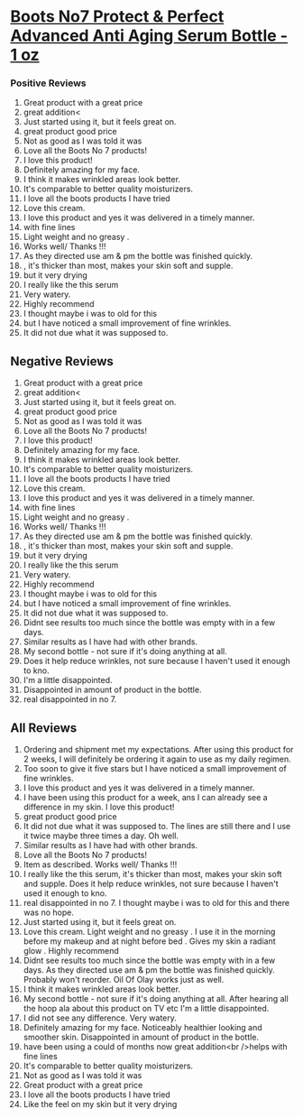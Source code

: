 # [Boots No7 Protect &amp; Perfect Advanced Anti Aging Serum Bottle - 1 oz](https://products.checkmycream.com/products/Boots-No7-Protect-and-Perfect-Advanced-Anti-Aging-Serum-Bottle-1-oz.html)

### Positive Reviews

<ol>
      <li>Great product with a great price</li>
      <li>great addition&lt;</li>
      <li>Just started using it, but it feels great on.</li>
      <li>great product good price</li>
      <li>Not as good as I was told it was</li>
      <li>Love all the Boots No 7 products!</li>
      <li>I love this product!</li>
      <li>Definitely amazing for my face.</li>
      <li>I think it makes wrinkled areas look better.</li>
      <li>It&#x27;s comparable to better quality moisturizers.</li>
      <li>I love all the boots products I have tried</li>
      <li>Love this cream.</li>
      <li>I love this product and yes it was delivered in a timely manner.</li>
      <li>with fine lines</li>
      <li>Light weight and no greasy .</li>
      <li>Works well/ Thanks !!!</li>
      <li>As they directed use am &amp; pm the bottle was finished quickly.</li>
      <li>, it&#x27;s thicker than most, makes your skin soft and supple.  </li>
      <li>but it very drying</li>
      <li>I really like the this serum</li>
      <li>Very watery.</li>
      <li>Highly recommend</li>
      <li>I thought maybe i was to old for this</li>
      <li>but I have noticed a small improvement of fine wrinkles.</li>
      <li>It did not due what it was supposed to.</li>
</ol>


<h2>Negative Reviews</h2>
<ol>
<li> Great product with a great price</li>
<li> great addition&lt;</li>
<li> Just started using it, but it feels great on.</li>
<li> great product good price</li>
<li> Not as good as I was told it was</li>
<li> Love all the Boots No 7 products!</li>
<li> I love this product!</li>
<li> Definitely amazing for my face.</li>
<li> I think it makes wrinkled areas look better.</li>
<li> It&#x27;s comparable to better quality moisturizers.</li>
<li> I love all the boots products I have tried</li>
<li> Love this cream.</li>
<li> I love this product and yes it was delivered in a timely manner.</li>
<li> with fine lines</li>
<li> Light weight and no greasy .</li>
<li> Works well/ Thanks !!!</li>
<li> As they directed use am &amp; pm the bottle was finished quickly.</li>
<li> , it&#x27;s thicker than most, makes your skin soft and supple.  </li>
<li> but it very drying</li>
<li> I really like the this serum</li>
<li> Very watery.</li>
<li> Highly recommend</li>
<li> I thought maybe i was to old for this</li>
<li> but I have noticed a small improvement of fine wrinkles.</li>
<li> It did not due what it was supposed to.</li>
<li> Didnt see results too much since the bottle was empty with in a few days.</li>
<li> Similar results as I have had with other brands.</li>
<li> My second bottle - not sure if it&#x27;s doing anything at all.</li>
<li> Does it help reduce wrinkles, not sure because I haven&#x27;t used it enough to kno.</li>
<li> I&#x27;m a little disappointed.</li>
<li> Disappointed in amount of product in the bottle.</li>
<li> real disappointed in no 7.</li>
</ol>

<h2>All Reviews</h2>

<ol>
    <li> Ordering and shipment met my expectations. After using this product for 2 weeks, I will definitely be ordering it again to use as my daily regimen.</li>
    <li> Too soon to give it five stars but I have noticed a small improvement of fine wrinkles.</li>
    <li> I love this product and yes it was delivered in a timely manner.</li>
    <li> I have been using this product for a week, ans I can already see a difference in my skin. I love this product!</li>
    <li> great product good price</li>
    <li> It did not due what it was supposed to. The lines are still there and I use it twice maybe three times a day. Oh well.</li>
    <li> Similar results as I have had with other brands.</li>
    <li> Love all the Boots No 7 products!</li>
    <li> Item as described. Works well/ Thanks !!!</li>
    <li> I really like the this serum, it&#x27;s thicker than most, makes your skin soft and supple.  Does it help reduce wrinkles, not sure because I haven&#x27;t used it enough to kno.</li>
    <li> real disappointed in no 7. I thought maybe i was to old for this and there was no hope.</li>
    <li> Just started using it, but it feels great on.</li>
    <li> Love this cream. Light weight and no greasy . I use it in the morning before my makeup and at night before bed . Gives my skin a radiant glow . Highly recommend</li>
    <li> Didnt see results too much since the bottle was empty with in a few days. As they directed use am &amp; pm the bottle was finished quickly. Probably won&#x27;t reorder. Oil Of Olay works just as well.</li>
    <li> I think it makes wrinkled areas look better.</li>
    <li> My second bottle - not sure if it&#x27;s doing anything at all. After hearing all the hoop ala about this product on TV etc I&#x27;m a little disappointed.</li>
    <li> I did not see any difference. Very watery.</li>
    <li> Definitely amazing for my face. Noticeably healthier looking and smoother skin. Disappointed in amount of product in the bottle.</li>
    <li> have been using a could of months now great addition&lt;br /&gt;helps with fine lines</li>
    <li> It&#x27;s comparable to better quality moisturizers.</li>
    <li> Not as good as I was told it was</li>
    <li> Great product with a great price</li>
    <li> I love all the boots products I have tried</li>
    <li> Like the feel on my skin but it very drying</li>
</ol>





